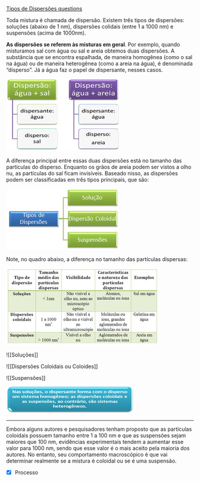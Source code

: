[Tipos de Dispersões questions](Tipos%20de%20Dispers%C3%B5es%20questions.md)

Toda mistura é chamada de dispersão. Existem três tipos de dispersões: soluções (abaixo de 1 nm), dispersões colidais (entre 1 a 1000 nm) e suspensões (acima de 1000nm).

**As dispersões se referem às misturas em geral**. Por exemplo, quando misturamos sal com água ou sal e areia obtemos duas dispersões. A substância que se encontra espalhada, de maneira homogênea (como o sal na água) ou de maneira heterogênea (como a areia na água), é denominada “disperso”. Já a água faz o papel de dispersante, nesses casos.

![](Imagens/Pasted%20image%2020201020165405.png)

A diferença principal entre essas duas dispersões está no tamanho das partículas do disperso. Enquanto os grãos de areia podem ser vistos a olho nu, as partículas do sal ficam invisíveis. Baseado nisso, as dispersões podem ser classificadas em três tipos principais, que são:

![](Imagens/Pasted%20image%2020201020165438.png)

Note, no quadro abaixo, a diferença no tamanho das partículas dispersas:

![](Imagens/Pasted%20image%2020201020165518.png)

![[Soluções]]

![[Dispersões Coloidais ou Coloides]]

![[Suspensões]]

![](Imagens/Pasted%20image%2020201020165537.png)

---

Embora alguns autores e pesquisadores tenham proposto que as partículas coloidais possuem tamanho entre 1 a 100 nm e que as suspensões sejam maiores que 100 nm, evidências experimentais tendem a aumentar esse valor para 1000 nm, sendo que esse valor é o mais aceito pela maioria dos autores. No entanto, seu comportamento macroscópico é que vai determinar realmente se a mistura é coloidal ou se é uma suspensão.

- [x] Processo